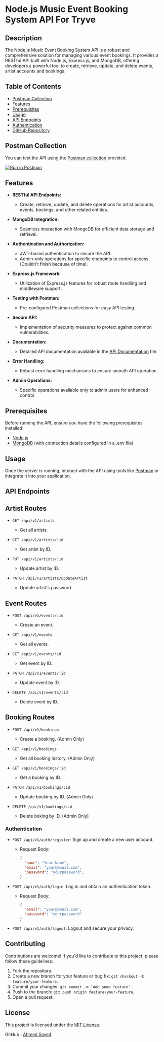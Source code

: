 # Node.js Music Event Booking System API For Tryve

## Description

The Node.js Music Event Booking System API is a robust and comprehensive solution for managing various event bookings. It provides a RESTful API built with Node.js, Express.js, and MongoDB, offering developers a powerful tool to create, retrieve, update, and delete events, artist accounts and bookings.

## Table of Contents

- [Postman Collection](#postman-collection)
- [Features](#features)
- [Prerequisites](#prerequisites)
- [Usage](#usage)
- [API Endpoints](#api-endpoints)
- [Authentication](#authentication)
- [GitHub Repository](#github-repository)

## Postman Collection

You can test the API using the [Postman collection](https://web.postman.co/workspace/f6bbb5cb-2162-4421-bd98-14bab5687434/documentation/26144957-f450601f-1eda-464e-a75d-cb72e69d2777) provided.

[![Run in Postman](https://run.pstmn.io/button.svg)](https://web.postman.co/workspace/f6bbb5cb-2162-4421-bd98-14bab5687434/documentation/26144957-f450601f-1eda-464e-a75d-cb72e69d2777)

## Features

- **RESTful API Endpoints:**

  - Create, retrieve, update, and delete operations for artist accounts, events, bookngs, and other related entities.

- **MongoDB Integration:**

  - Seamless interaction with MongoDB for efficient data storage and retrieval.

- **Authentication and Authorization:**

  - JWT-based authentication to secure the API.
  - Admin-only operations for specific endpoints to control access (Couldn't finish because of time).

- **Express.js Framework:**

  - Utilization of Express.js features for robust route handling and middleware support.

- **Testing with Postman:**

  - Pre-configured Postman collections for easy API testing.

- **Secure API:**

  - Implementation of security measures to protect against common vulnerabilities.

- **Documentation:**

  - Detailed API documentation available in the [API Documentation](index.html) file.

- **Error Handling:**

  - Robust error handling mechanisms to ensure smooth API operation.

- **Admin Operations:**
  - Specific operations available only to admin users for enhanced control.

## Prerequisites

Before running the API, ensure you have the following prerequisites installed:

- [Node.js](https://nodejs.org/)
- [MongoDB](https://www.mongodb.com/) (with connection details configured in a .env file)

## Usage

Once the server is running, interact with the API using tools like [Postman](https://www.postman.com/) or integrate it into your application.

## API Endpoints

## Artist Routes

- `GET /api/v1/artists`

  - Get all artists.

- `GET /api/v1/artists/:id`

  - Get artist by ID.

- `PUT /api/v1/artists/:id`
  - Update artist by ID.

- `PATCH /api/v1/artists/updateArtist`
  - Update artist's password.

## Event Routes

- `POST /api/v1/events/:id`

  - Create an event.

- `GET /api/v1/events`

  - Get all events.

- `GET /api/v1/events/:id`

  - Get event by ID.

- `PATCH /api/v1/events/:id`

  - Update event by ID.

- `DELETE /api/v1/events/:id`
  - Delete event by ID.

## Booking Routes

- `POST /api/v1/bookings`

  - Create a booking. (Admin Only)

- `GET /api/v1/bookings`

  - Get all booking history. (Admin Only)

- `GET /api/v1/bookings/:id`

  - Get a booking by ID.

- `PATCH /api/v1/bookings/:id`

  - Update booking by ID. (Admin Only)

- `DELETE /api/v1/bookings/:id`
  - Delete boking by ID. (Admin Only)

### Authentication

- `POST /api/v1/auth/register`: Sign up and create a new user account.

  - Request Body:
    ```json
    {
      "name": "Your Name",
      "email": "your@email.com",
      "password": "yourpassword",
    }
    ```

- `POST /api/v1/auth/login`: Log in and obtain an authentication token.
  - Request Body:
    ```json
    {
      "email": "your@email.com",
      "password": "yourpassword"
    }
    ```
    
- `POST /api/v1/auth/logout`: Logout and secure your privacy.

## Contributing

Contributions are welcome! If you'd like to contribute to this project, please follow these guidelines:

1. Fork the repository.
2. Create a new branch for your feature or bug fix: `git checkout -b feature/your-feature`.
3. Commit your changes: `git commit -m 'Add some feature'`.
4. Push to the branch: `git push origin feature/your-feature`.
5. Open a pull request.

## License

This project is licensed under the [MIT License](LICENSE).

GitHub : [Ahmed Sayed](https://github.com/unRealAhmed)
